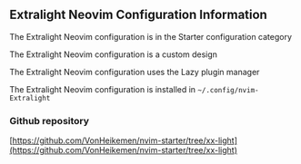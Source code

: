 ## Extralight Neovim Configuration Information

The Extralight Neovim configuration is in the Starter configuration category

The Extralight Neovim configuration is a custom design

The Extralight Neovim configuration uses the Lazy plugin manager

The Extralight Neovim configuration is installed in `~/.config/nvim-Extralight`

### Github repository

[https://github.com/VonHeikemen/nvim-starter/tree/xx-light](https://github.com/VonHeikemen/nvim-starter/tree/xx-light)

